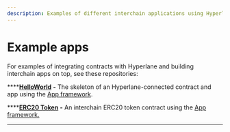 ```yaml
---
description: Examples of different interchain applications using Hyperlane
---
```


# Example apps

For examples of integrating contracts with Hyperlane and building interchain apps on top, see these repositories:

****[**HelloWorld**](helloworld.md) **-** The skeleton of an Hyperlane-connected contract and app using the [App framework](../../sdks/building-applications/).

****[**ERC20 Token**](erc20-token.md) **-** An interchain ERC20 token contract using the [App framework.](../../sdks/building-applications/)

****
